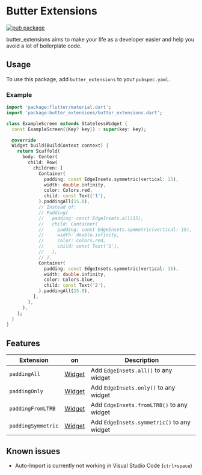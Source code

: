 # Butter Extensions

[![pub package](https://img.shields.io/pub/v/butter_extensions.svg)](https://pub.dev/packages/butter_extensions)

butter_extensions aims to make your life as a developer easier and help you avoid a lot of boilerplate code.

## Usage

To use this package, add `butter_extensions` to your `pubspec.yaml`.

### Example

```dart
import 'package:flutter/material.dart';
import 'package:butter_extensions/butter_extensions.dart';

class ExampleScreen extends StatelessWidget {
  const ExampleScreen({Key? key}) : super(key: key);

  @override
  Widget build(BuildContext context) {
    return Scaffold(
      body: Center(
        child: Row(
          children: [
            Container(
              padding: const EdgeInsets.symmetric(vertical: 15),
              width: double.infinity,
              color: Colors.red,
              child: const Text('1'),
            ).paddingAll(15.0),
            // Instead of:
            // Padding(
            //   padding: const EdgeInsets.all(15),
            //   child: Container(
            //     padding: const EdgeInsets.symmetric(vertical: 15),
            //     width: double.infinity,
            //     color: Colors.red,
            //     child: const Text('1'),
            //   ),
            // ),
            Container(
              padding: const EdgeInsets.symmetric(vertical: 15),
              width: double.infinity,
              color: Colors.blue,
              child: const Text('2'),
            ).paddingAll(15.0),
          ],
        ),
      ),
    );
  }
}
```

## Features

| Extension          | on                                                                  | Description                                |
| ------------------ | ------------------------------------------------------------------- | ------------------------------------------ |
| `paddingAll`       | [Widget](https://api.flutter.dev/flutter/widgets/Widget-class.html) | Add `EdgeInsets.all()` to any widget       |
| `paddingOnly`      | [Widget](https://api.flutter.dev/flutter/widgets/Widget-class.html) | Add `EdgeInsets.only()` to any widget      |
| `paddingFromLTRB`  | [Widget](https://api.flutter.dev/flutter/widgets/Widget-class.html) | Add `EdgeInsets.fromLTRB()` to any widget  |
| `paddingSymmetric` | [Widget](https://api.flutter.dev/flutter/widgets/Widget-class.html) | Add `EdgeInsets.symmetric()` to any widget |

## Known issues

- Auto-Import is currently not working in Visual Studio Code (`ctrl+space`)
